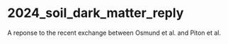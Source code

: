 # 2024_soil_dark_matter_reply
A reponse to the recent exchange between Osmund et al. and Piton et al. 
